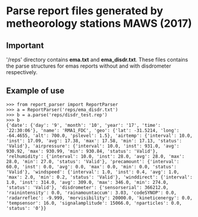 # Parse report files generated by metheorology stations MAWS (2017)

## Important

'/reps' directory contains **ema.txt** and **ema_disdr.txt**. These files
contains the parse structures for emas reports without and with disdrometer
respectively.

## Example of use

```
>>> from report_parser import ReportParser
>>> a = ReportParser('reps/ema_disdr.txt')
>>> b = a.parse('reps/disdr_test.rep')
>>> b
{'date': {'day': '9', 'month': '10', 'year': '17', 'time': '22:30:06'}, 'name': 'RMA1_FDC', 'geo': {'lat': -31.5214, 'long': -64.4655, 'alt': 700.0, 'pslevel': 1.5}, 'airtemp': {'interval': 10.0, 'inst': 17.09, 'avg': 17.38, 'max': 17.58, 'min': 17.13, 'status': 'Valid'}, 'airpressure': {'interval': 10.0, 'inst': 931.0, 'avg': 930.92, 'max': 930.99, 'min': 930.84, 'status': 'Valid'}, 'relhumidity': {'interval': 10.0, 'inst': 28.0, 'avg': 28.0, 'max': 28.0, 'min': 27.0, 'status': 'Valid'}, 'precamount': {'interval': 60.0, 'inst': 0.0, 'avg': 0.0, 'max': 0.0, 'min': 0.0, 'status': 'Valid'}, 'windspeed': {'interval': 1.0, 'inst': 0.4, 'avg': 1.0, 'max': 2.0, 'min': 0.2, 'status': 'Valid'}, 'winddirect': {'interval': 1.0, 'inst': 314.0, 'avg': 309.0, 'max': 346.0, 'min': 274.0, 'status': 'Valid'}, 'disdrometer': {'sensorserial': 366212.0, 'rainintensity': 0.0, 'rainamountaccum': 3.03, 'codeSYNOP': 0.0, 'radarreflec': -9.999, 'morvisibility': 20000.0, 'kineticenergy': 0.0, 'tempsensor': 16.0, 'signalamplitude': 15066.0, 'nparticles': 0.0, 'status': '0'}}
```
